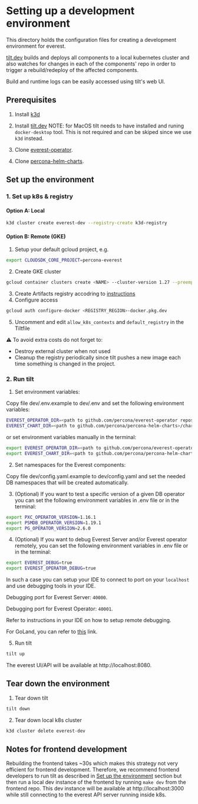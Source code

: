 # Setting up a development environment

This directory holds the configuration files for creating a development
environment for everest.

[tilt.dev](https://docs.tilt.dev/install.html) builds and deploys all
components to a local kubernetes cluster and also watches for changes in each
of the components' repo in order to trigger a rebuild/redeploy of the affected
components.

Build and runtime logs can be easily accessed using tilt's web UI.

## Prerequisites

1. Install [k3d](https://k3d.io)

2. Install [tilt.dev](https://docs.tilt.dev/install.html)
NOTE: for MacOS tilt needs to have installed and runing `docker-desktop` tool. This is not required and can be skiped since we use `k3d` instead.
 
3. Clone [everest-operator](https://github.com/percona/everest-operator).

4. Clone [percona-helm-charts](https://github.com/percona/percona-helm-charts).

## Set up the environment

### 1. Set up k8s & registry   
#### Option A: Local  
```sh
k3d cluster create everest-dev --registry-create k3d-registry
```  
#### Option B: Remote (GKE)  
1. Setup your default gcloud project, e.g.  
```sh
export CLOUDSDK_CORE_PROJECT=percona-everest
```  
2. Create GKE cluster  
```sh
gcloud container clusters create <NAME> --cluster-version 1.27 --preemptible --machine-type n1-standard-4  --num-nodes=3 --zone=europe-west1-c --labels delete-cluster-after-hours=12 --no-enable-autoupgrade
```  
3. Create Artifacts registry accodring to [instructions](https://cloud.google.com/artifact-registry/docs/docker/store-docker-container-images#create)  
4. Configure access  
```sh
gcloud auth configure-docker <REGISTRY_REGION>-docker.pkg.dev
```
5. Uncomment and edit `allow_k8s_contexts` and `default_registry` in the Tiltfile

⚠️ To avoid extra costs do not forget to:
- Destroy external cluster when not used
- Cleanup the registry periodically since tilt pushes a new image each time something is changed in the project. 


### 2. Run tilt
1. Set environment variables:

Copy file dev/.env.example to dev/.env and set the following environment variables:
```sh
EVEREST_OPERATOR_DIR=<path to github.com/percona/everest-operator repository directory>
EVEREST_CHART_DIR=<path to github.com/percona/percona-helm-charts>/charts/everest
```

or set environment variables manually in the terminal:

```sh
export EVEREST_OPERATOR_DIR=<path to github.com/percona/everest-operator repository directory>
export EVEREST_CHART_DIR=<path to github.com/percona/percona-helm-charts>/charts/everest
```

2. Set namespaces for the Everest components:

Copy file dev/config.yaml.example to dev/config.yaml and set the needed DB namespaces that will be created automatically.

3. (Optional) If you want to test a specific version of a given DB operator you can set the following environment variables in .env file or in the terminal:
```sh
export PXC_OPERATOR_VERSION=1.16.1
export PSMDB_OPERATOR_VERSION=1.19.1
export PG_OPERATOR_VERSION=2.6.0
```

4. (Optional) If you want to debug Everest Server and/or Everest operator remotely, you can set the following environment variables in .env file or in the terminal: 
```sh
export EVEREST_DEBUG=true
export EVEREST_OPERATOR_DEBUG=true
```
In such a case you can setup your IDE to connect to port on your `localhost` and use debugging tools in your IDE.

Debugging port for Everest Server: `40000`.

Debugging port for Everest Operator: `40001`.

Refer to instructions in your IDE on how to setup remote debugging. 

For GoLand, you can refer to [this](https://www.jetbrains.com/help/go/attach-to-running-go-processes-with-debugger.html#step-2-create-the-go-remote-run-debug-configuration) link.

5. Run tilt
```sh
tilt up
```

The everest UI/API will be available at http://localhost:8080.

## Tear down the environment

1. Tear down tilt
```sh
tilt down
```

2. Tear down local k8s cluster
```sh
k3d cluster delete everest-dev
```

## Notes for frontend development

Rebuilding the frontend takes ~30s which makes this strategy not very efficient
for frontend development. Therefore, we recommend frontend developers to run
tilt as described in [Set up the environment](#set-up-the-environment) section
but then run a local dev instance of the frontend by running `make dev` from
the frontend repo. This dev instance will be available at http://localhost:3000
while still connecting to the everest API server running inside k8s.
